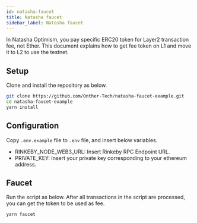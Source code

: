 ```yaml
---
id: natasha-faucet
title: Natasha faucet
sidebar_label: Natasha faucet
---
```


In Natasha Optimism, you pay specific ERC20 token for Layer2 transaction fee, not Ether. This document explains how to get fee token on L1 and move it to L2 to use the testnet.

## Setup

Clone and install the repository as below.

```bash
git clone https://github.com/Onther-Tech/natasha-faucet-example.git
cd natasha-faucet-example
yarn install
```

## Configuration

Copy `.env.example` file to `.env` file, and insert below variables.

* RINKEBY_NODE_WEB3_URL: Insert Rinkeby RPC Endpoint URL.
* PRIVATE_KEY: Insert your private key corresponding to your ethereum address.

## Faucet

Run the script as below. After all transactions in the script are processed, you can get the token to be used as fee.

```bash
yarn faucet
```
